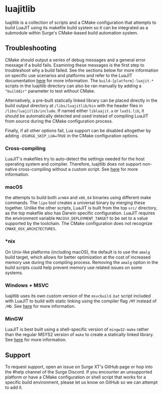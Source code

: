 # luajitlib

luajitlib is a collection of scripts and a CMake configuration that attempts to build LuaJIT using its makefile build system so it can be integrated as a submodule within Surge's CMake-based build automation system.

## Troubleshooting

CMake should output a series of debug messages and a general error message if a build fails. Examining these messages is the first step to troubleshoot why a build failed. See the sections below for more information on specific use scenarios and platforms and refer to the LuaJIT documentation [here](https://luajit.org/install.html) for more information. The `build-[platform]-luajit.*` scripts in the luajitlib directory can also be ran manually by adding a `"builddir"` parameter to test without CMake.

Alternatively, a pre-built statically linked library can be placed directly in the build output directory at `/libs/luajitlib/bin` with the header files in `/libs/luajitlib/include`. If named either `libluajit.a` or `lua51.lib`, it should be automatically detected and used instead of compiling LuaJIT from source during the CMake configuration process.

Finally, if all other options fail, Lua support can be disabled altogether by adding `-DSURGE_SKIP_LUA=TRUE` in the CMake configuration options.

### Cross-compiling

LuaJIT's makefiles try to auto-detect the settings needed for the host operating system and compiler. Therefore, luajitlib does not support non-native cross-compiling without a custom script. See [here](https://luajit.org/install.html#cross) for more information.

### macOS

the  attempts to build both `arm64` and `x86_64` binaries using different make commands. The `lipo` tool creates a universal binary by merging these together. Unlike the other scripts, LuaJIT is built from the top `src/` directory, as the top makefile also has Darwin specific configuration. LuaJIT requires the environment variable `MACOSX_DEPLOYMENT_TARGET` to be set to a value supported by the toolchain. The CMake configuration does not recognize `CMAKE_OSX_ARCHITECTURES`.

### *nix

On Unix-like platforms (including macOS), the default is to use the `amalg` build target, which allows for better optimization at the cost of increased memory use during the compiling process. Removing the `amalg` option in the build scripts could help prevent memory use related issues on some systems.

### Windows + MSVC

luajitlib uses its own custom version of the `msvcbuild.bat` script included with LuaJIT to build with static linking using the compiler flag `/MT` instead of `/MD`. See [here](https://learn.microsoft.com/en-us/cpp/c-runtime-library/crt-library-features?view=msvc-170&viewFallbackFrom=vs-2019) for more information.

### MinGW

LuaJIT is best built using a shell-specific version of `mingw32-make` rather than the regular MSYS2 version of `make` to create a statically linked library. See [here](https://www.msys2.org/wiki/Porting/) for more information.

## Support

To request support, open an issue on Surge XT's GitHub page or hop into the #help channel of the Surge Discord. If you encounter an unsupported platform or have a CMake configuration or shell script that works for a specific build environment, please let us know on GitHub so we can attempt to add it.